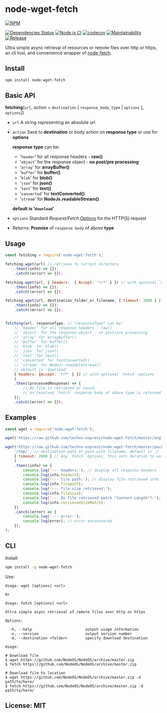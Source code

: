 # node-wget-fetch

[![NPM](https://nodei.co/npm/node-wget-fetch.png)](https://nodei.co/npm/node-wget-fetch/)

[![Dependencies Status][david-image]][david-url] [![Node.js CI](https://github.com/techno-express/node-wget-fetch/workflows/Node.js%20CI/badge.svg)](https://github.com/techno-express/node-wget-fetch/actions) [![codecov](https://codecov.io/gh/techno-express/node-wget-fetch/branch/master/graph/badge.svg?token=QJ7L9IN5Y5)](https://codecov.io/gh/techno-express/node-wget-fetch) [![Maintainability][codeclimate-image]][codeclimate-url][![Release][npm-image]][npm-url]

Ultra simple async retrieval of resources or remote files over http or https, an cli tool, and convenience wrapper of [node-fetch](https://www.npmjs.com/package/node-fetch).

## Install

```bash
npm install node-wget-fetch
```

## Basic API

**fetching**(`url`, *action* = `destination` | `response_body_type` | `options` [, `options`])

- `url` A string representing an absolute url
- `action` Save to **destination** or body action on **response type** or use for **options**

  **response type** can be:
  - '`header`' for all response headers - **raw()**
  - '`object`' for the response object - **no post/pre processing**
  - '`array`' for **arrayBuffer()**
  - '`buffer`' for **buffer()**
  - '`blob`' for **blob()**
  - '`json`' for **json()**
  - '`text`' for **text()**
  - '`converted`' for **textConverted()**
  - '`stream`' for **NodeJs.readableStream()**

  **default is '`download`'**
- `options` Standard *Request/Fetch* [Options](https://www.npmjs.com/package/node-fetch#fetch-options) for the HTTP(S) request
- Returns: **Promise** of `response body` of above **type**

## Usage

```javascript
const fetching = require('node-wget-fetch');

fetching.wget(url) // retrieve to current directory
    .then((info) => {});
    .catch((error) => {});

fetching.wget(url, { headers:  { Accept: '*/*' } }) // with optional `Fetch` options
    .then((info) => {});
    .catch((error) => {});

fetching.wget(url, destination_folder_or_filename, { timeout: 2000 } )  // with optional `Fetch` options
    .then((info) => {});
    .catch((error) => {});


fetching(url, responseType, // *responseType* can be:
    // 'header' for all response headers - raw()
    // 'object' for the response object - no post/pre processing
    // 'array' for arrayBuffer()
    // 'buffer' for buffer()
    // 'blob' for blob()
    // 'json' for json()
    // 'text' for text()
    // 'converted' for textConverted()
    // 'stream' for NodeJs.readableStream()
    // default is 'download'
    { headers: {Accept: '*/*' } }) // with optional `Fetch` options
    )
    .then((processedResponse) => {
        // No file is retrieved or saved,
        // an resolved `Fetch` response body of above type is returned
    });
    .catch((error) => {});
```

## Examples

```javascript
const wget = require('node-wget-fetch');

wget('https://raw.github.com/techno-express/node-wget-fetch/master/angleman.png'); // angleman.png saved to current folder

wget('https://raw.github.com/techno-express/node-wget-fetch/master/package.json',
    '/tmp/', // destination path or path with filename, default is ./
    { timeout: 2000 } // Any `Fetch` Options, this sets duration to wait for request in milliseconds, default 0
    )
    .then((info) => {
        console.log('--- headers:'); // display all response headers
        console.log(info.headers);
        console.log('--- file path:'); // display file retrieved info
        console.log(info.filepath);
        console.log('--- file size retrieved:');
        console.log(info.fileSize);
        console.log('--- Do file retrieved match "Content-Length"?:');
        console.log(info.retrievedSizeMatch);
    })
    .catch((error) => {
        console.log('--- error:');
        console.log(error); // error encountered
    });
);
```

## CLI

Install:

```bash
npm install -g node-wget-fetch
```

Use:

```text
Usage: wget [options] <url>

Or

Usage: fetch [options] <url>

Ultra simple async retrieval of remote files over http or https

Options:

  -h, --help                        output usage information
  -v, --version                     output version number
  -d, --destination <folder>        specify download destination

Usage:

# Download file
$ wget https://github.com/NodeOS/NodeOS/archive/master.zip
$ fetch https://github.com/NodeOS/NodeOS/archive/master.zip

# Download file to location
$ wget https://github.com/NodeOS/NodeOS/archive/master.zip -d path/to/here/
$ fetch https://github.com/NodeOS/NodeOS/archive/master.zip -d path/to/here/
```

## License: MIT

[david-url]: https://david-dm.org/techno-express/node-wget-fetch
[david-image]: http://img.shields.io/david/techno-express/node-wget-fetch.svg
[codeclimate-url]: https://codeclimate.com/github/techno-express/node-wget-fetch/maintainability
[codeclimate-image]: https://api.codeclimate.com/v1/badges/0d6a0bc69a8ea29c7de9/maintainability
[coveralls-url]: https://coveralls.io/github/techno-express/node-wget-fetch
[coveralls-image]: https://coveralls.io/repos/github/techno-express/node-wget-fetch/badge.svg
[npm-url]: https://www.npmjs.org/package/node-wget-fetch
[npm-image]: http://img.shields.io/npm/v/node-wget-fetch.svg
